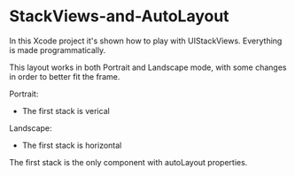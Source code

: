 # StackViews-and-AutoLayout

In this Xcode project it's shown how to play with UIStackViews.
Everything is made programmatically.

This layout works in both Portrait and Landscape mode, with some changes in order to better fit the frame.

Portrait:
- The first stack is verical

Landscape:
- The first stack is horizontal

The first stack is the only component with autoLayout properties.

